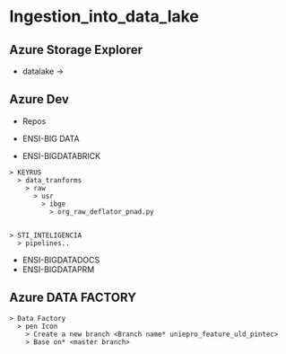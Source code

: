 # Ingestion_into_data_lake

## Azure Storage Explorer
* datalake -> 


## Azure Dev
* Repos
* ENSI-BIG DATA

* ENSI-BIGDATABRICK
```
> KEYRUS
  > data_tranforms
    > raw
      > usr
        > ibge
          > org_raw_deflator_pnad.py
          
      
> STI_INTELIGENCIA
  > pipelines..
```
* ENSI-BIGDATADOCS
* ENSI-BIGDATAPRM

## Azure DATA FACTORY
```
> Data Factory
  > pen Icon
    > Create a new branch <Branch name* uniepro_feature_uld_pintec>
    > Base on* <master branch>
```
 
